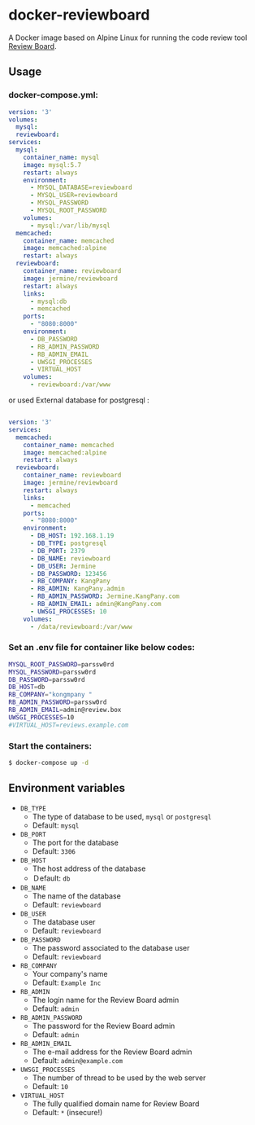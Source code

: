 # docker-reviewboard
A Docker image based on Alpine Linux for running the code review tool
[Review Board](https://www.reviewboard.org).


## Usage

### docker-compose.yml:
```yml
version: '3'
volumes:
  mysql:
  reviewboard:
services:
  mysql:
    container_name: mysql
    image: mysql:5.7
    restart: always
    environment:
      - MYSQL_DATABASE=reviewboard
      - MYSQL_USER=reviewboard
      - MYSQL_PASSWORD
      - MYSQL_ROOT_PASSWORD
    volumes:
      - mysql:/var/lib/mysql
  memcached:
    container_name: memcached
    image: memcached:alpine
    restart: always
  reviewboard:
    container_name: reviewboard
    image: jermine/reviewboard
    restart: always
    links:
      - mysql:db
      - memcached
    ports:
      - "8080:8000"
    environment:
      - DB_PASSWORD
      - RB_ADMIN_PASSWORD
      - RB_ADMIN_EMAIL
      - UWSGI_PROCESSES
      - VIRTUAL_HOST
    volumes:
      - reviewboard:/var/www
```

or used External database for postgresql :

```yml

version: '3'
services:
  memcached:
    container_name: memcached
    image: memcached:alpine
    restart: always
  reviewboard:
    container_name: reviewboard
    image: jermine/reviewboard
    restart: always
    links:
      - memcached
    ports:
      - "8080:8000"
    environment:
      - DB_HOST: 192.168.1.19
      - DB_TYPE: postgresql
      - DB_PORT: 2379
      - DB_NAME: reviewboard
      - DB_USER: Jermine
      - DB_PASSWORD: 123456
      - RB_COMPANY: KangPany
      - RB_ADMIN: KangPany.admin
      - RB_ADMIN_PASSWORD: Jermine.KangPany.com
      - RB_ADMIN_EMAIL: admin@KangPany.com
      - UWSGI_PROCESSES: 10
    volumes:
      - /data/reviewboard:/var/www


```


### Set an .env file for container like below codes:
```sh
MYSQL_ROOT_PASSWORD=parssw0rd
MYSQL_PASSWORD=parssw0rd
DB_PASSWORD=parssw0rd
DB_HOST=db
RB_COMPANY="kongmpany "
RB_ADMIN_PASSWORD=parssw0rd
RB_ADMIN_EMAIL=admin@review.box
UWSGI_PROCESSES=10
#VIRTUAL_HOST=reviews.example.com
```

### Start the containers:
```sh
$ docker-compose up -d
```

## Environment variables

  * `DB_TYPE`
    * The type of database to be used, `mysql` or `postgresql`
    * Default: `mysql`
  * `DB_PORT`
    * The port for the database
    * Default: `3306`
  * `DB_HOST`
    * The host address of the database
    * Ｄefault: `db`  
  * `DB_NAME`
    * The name of the database
    * Default: `reviewboard`
  * `DB_USER`
    * The database user
    * Default: `reviewboard`
  * `DB_PASSWORD`
    * The password associated to the database user
    * Default: `reviewboard`
  * `RB_COMPANY`
    * Your company's name
    * Default: `Example Inc`
  * `RB_ADMIN`
    * The login name for the Review Board admin
    * Default: `admin`
  * `RB_ADMIN_PASSWORD`
    * The password for the Review Board admin
    * Default: `admin`
  * `RB_ADMIN_EMAIL`
    * The e-mail address for the Review Board admin
    * Default: `admin@example.com`
  * `UWSGI_PROCESSES`
    * The number of thread to be used by the web server
    * Default: `10`
  * `VIRTUAL_HOST`
    * The fully qualified domain name for Review Board
    * Default: `*` (insecure!)